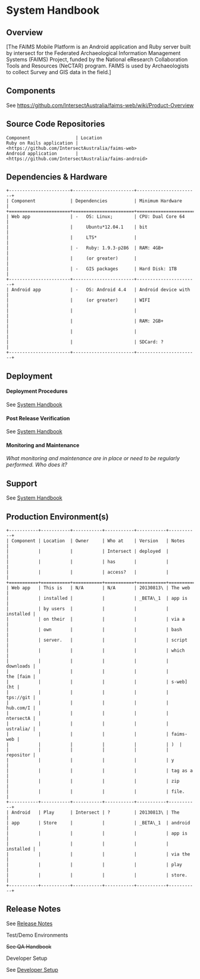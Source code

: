 System Handbook
============================================================



Overview
--------

[The FAIMS Mobile Platform is an Android application and Ruby server
built by intersect for the Federated Archaeological Information
Management Systems (FAIMS) Project, funded by the National eResearch
Collaboration Tools and Resources (NeCTAR) program. FAIMS is used by
Archaeologists to collect Survey and GIS data in the
field.]

Components
----------

See <https://github.com/IntersectAustralia/faims-web/wiki/Product-Overview>

Source Code Repositories
------------------------

```
Component                 | Location                          
Ruby on Rails application | <https://github.com/IntersectAustralia/faims-web>                 
Android application       | <https://github.com/IntersectAustralia/faims-android>              
```

Dependencies & Hardware
-----------------------

```
+-----------------------+-----------------------+-----------------------+
| Component             | Dependencies          | Minimum Hardware      |
+=======================+=======================+=======================+
| Web app               | -   OS: Linux;        | CPU: Dual Core 64     |
|                       |     Ubuntu*12.04.1    | bit                   |
|                       |     LTS*              |                       |
|                       | -   Ruby: 1.9.3-p286  | RAM: 4GB+             |
|                       |     (or greater)      |                       |
|                       | -   GIS packages      | Hard Disk: 1TB        |
+-----------------------+-----------------------+-----------------------+
| Android app           | -   OS: Android 4.4   | Android device with   |
|                       |     (or greater)      | WIFI                  |
|                       |                       |                       |
|                       |                       | RAM: 2GB+             |
|                       |                       |                       |
|                       |                       | SDCard: ?             |
+-----------------------+-----------------------+-----------------------+
```

Deployment
----------

#### Deployment Procedures

See [System Handbook](../FAIMS/System+Handbook.html)

#### Post Release Verification

See [System Handbook](../FAIMS/System+Handbook.html)

#### Monitoring and Maintenance

*What monitoring and maintenance are in place or need to be regularly
performed. Who does it?*

Support
-------

See [System Handbook](../FAIMS/System+Handbook.html)

Production Environment(s)
-------------------------

```
+-----------+-----------+-----------+-----------+-----------+-----------+
| Component | Location  | Owner     | Who at    | Version   | Notes     |
|           |           |           | Intersect | deployed  |           |
|           |           |           | has       |           |           |
|           |           |           | access?   |           |           |
+===========+===========+===========+===========+===========+===========+
| Web app   | This is   | N/A       | N/A       | 20130813\ | The web   |
|           | installed |           |           | _BETA\_1  | app is    |
|           | by users  |           |           |           | installed |
|           | on their  |           |           |           | via a     |
|           | own       |           |           |           | bash      |
|           | server.   |           |           |           | script    |
|           |           |           |           |           | which     |
|           |           |           |           |           | downloads |
|           |           |           |           |           | the [faim |
|           |           |           |           |           | s-web](ht |
|           |           |           |           |           | tps://git |
|           |           |           |           |           | hub.com/I |
|           |           |           |           |           | ntersectA |
|           |           |           |           |           | ustralia/ |
|           |           |           |           |           | faims-web |
|           |           |           |           |           | )  |
|           |           |           |           |           | repositor |
|           |           |           |           |           | y         |
|           |           |           |           |           | tag as a  |
|           |           |           |           |           | zip       |
|           |           |           |           |           | file.     |
+-----------+-----------+-----------+-----------+-----------+-----------+
| Android   | Play      | Intersect | ?         | 20130813\ | The       |
| app       | Store     |           |           | _BETA\_1  | android   |
|           |           |           |           |           | app is    |
|           |           |           |           |           | installed |
|           |           |           |           |           | via the   |
|           |           |           |           |           | play      |
|           |           |           |           |           | store.    |
+-----------+-----------+-----------+-----------+-----------+-----------+
```

Release Notes
-------------

See [Release Notes](../FAIMS/Release+Notes.html)

Test/Demo Environments

~~See QA Handbook~~

Developer Setup

See [Developer Setup](../FAIMS/Developer+Setup.html)

</div>
